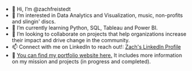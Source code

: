 - 👋 Hi, I’m @zachfreistedt
- 👀 I’m interested in Data Analytics and Visualization, music, non-profits and slingin' discs.
- 🌱 I’m currently learning Python, SQL, Tableau and Power BI.
- 💞️ I’m looking to collaborate on projects that help organizations increase their impact and drive change in the community.
- 📫 Connect with me on LinkedIn to reach out!: [Zach's LinkedIn Profile](https://www.linkedin.com/in/zachfreistedt/)
- 🔗 [You can find my portfolio website here.](https://www.zachfreistedt.github.io) It includes more information on my mission and projects (in progress and completed).

<!---
zachfreistedt/zachfreistedt is a ✨ special ✨ repository because its `README.md` (this file) appears on your GitHub profile.
You can click the Preview link to take a look at your changes.
--->
